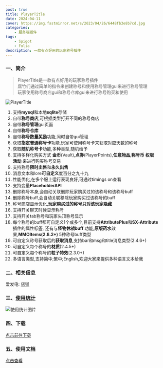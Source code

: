 ```yaml
---
post: true
title: PlayerTitle
date: 2024-04-11
cover: https://img.fastmirror.net/s/2023/04/26/6448fb3e8b7cd.jpg
categories:
    - 服务端插件
tags:
    - Spigot
    - Folia
description: 一款有点好用的玩家称号插件
---
```


### 一、简介

> PlayerTitle是一款有点好用的玩家称号插件  
> 腐竹们通过简单的指令来创建称号和使用称号管理gui来进行称号管理  
> 玩家使用称号商店gui和称号仓库gui来进行称号购买和使用

![PlayerTitle](https://img.fastmirror.net/s/2023/12/14/657b043f842e5.png)

1. 支持**mysql**和本地**sqlite**存储
2. 自带**称号商店**,可根据类型打开不同的称号商店
3. 自带**称号管理**gui页面
4. 自带**称号仓库**
5. 自带**称号数量奖励**功能,同时自带gui管理
6. 获取**指定普通称号卡**功能,玩家可使用称号卡来获取对应天数的称号
7. 获取**随机称号卡**功能,多种类型,随机给予
8. 支持多样化购买方式 **金币**(Vault),**点券**(PlayerPoints),**任意物品**,**称号币** **权限** **活动** 来进行购买称号交易
9. 支持称号**限时出售**和**永久出售**
10. 消息文本和lore**可自定义**度百分之九十九
11. 性能优化,在多个服上运行表现良好,可通过timings on查看
12. 支持变量**PlaceholderAPI**
13. 删除称号本身,会自动关联删除玩家购买过的该称号和该称号buff
14. 删除称号buff,会自动关联移除玩家购买过该称号的buff
15. 称号商店显示优化,**玩家购买过的称号只对该玩家隐藏**
16. 支持开关聊天时候显示称号
17. 支持开关tab称号和玩家头顶称号显示
18. 每个称号的buff都可自定义1个或多个,目前支持**AttributePlus**和**SX-Attribute**插件的属性标签, 还有与**怪物休战buff**
    功能,**原版药水**效果,**MMOItems(2.8.2+)** 5种称号buff类型
19. 可自定义称号获取后的**获取消息**,支持bar和msg和title消息类型(2.4.6+)
20. 可自定义每个称号的**材质**(2.4.5+)
21. 可自定义每个称号的**粒子特效**(2.3.0+)
22. 多语言类型,支持简中;繁中;English,欢迎大家来提供多种语言文本给我

### 二、相关信息

爱发电: [店铺](https://afdian.net/item/8aacfbc8589a11eca01952540025c377)

### 三、[使用统计](https://bstats.org/plugin/bukkit/PlayerTitle/6913)

![使用统计图片](https://bstats.org/signatures/bukkit/PlayerTitle.svg)

### 四、下载

[点击前往下载](https://www.alipan.com/s/6ceo3r8e7zj)

### 五、使用文档

[点击查看](https://ricedoc.handyplus.cn/wiki/PlayerTitle/README)



